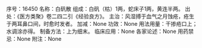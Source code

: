 序号：16450
名称：白矾散
组成：白矾（枯）1两，蛇床子1两，黄连半两。
出处：《医方类聚》卷二四二引《经验良方》。
主治：风湿搏于血气之月蚀疮，疮生于两耳鼻口间，时愈时发者。
加减：None
功效：None
用法用量：干掺疮口上；水调涂亦得。
制备方法：上为细末。
临床应用：None
各家论述：None
用药禁忌：None
附注：None
